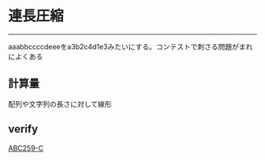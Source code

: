 # 連長圧縮
***

aaabbccccdeeeをa3b2c4d1e3みたいにする。コンテストで刺さる問題がまれによくある

## 計算量
配列や文字列の長さに対して線形


## verify
[ABC259-C](https://atcoder.jp/contests/abc259/submissions/33131260)
